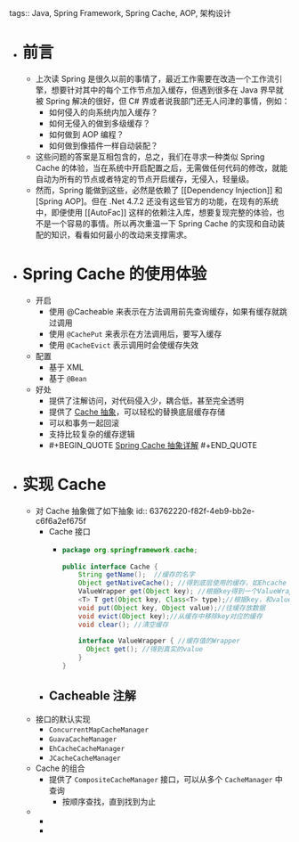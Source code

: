 tags:: Java, Spring Framework, Spring Cache, AOP, 架构设计

- # 前言
	- 上次读 Spring 是很久以前的事情了，最近工作需要在改造一个工作流引擎，想要针对其中的每个工作节点加入缓存，但遇到很多在 Java 界早就被 Spring 解决的很好，但 C# 界或者说我部门还无人问津的事情，例如：
		- 如何侵入的向系统内加入缓存？
		- 如何无侵入的做到多级缓存？
		- 如何做到 AOP 编程？
		- 如何做到像插件一样自动装配？
	- 这些问题的答案是互相包含的，总之，我们在寻求一种类似 Spring Cache 的体验，当在系统中开启配置之后，无需做任何代码的修改，就能自动为所有的节点或者特定的节点开启缓存，无侵入，轻量级。
	- 然而，Spring 能做到这些，必然是依赖了 [[Dependency Injection]] 和 [Spring AOP]。但在 .Net 4.7.2 还没有这些官方的功能，在现有的系统中，即便使用 [[AutoFac]] 这样的依赖注入库，想要复现完整的体验，也不是一个容易的事情。所以再次重温一下 Spring Cache 的实现和自动装配的知识，看看如何最小的改动来支撑需求。
- # Spring Cache 的使用体验
	- 开启
		- 使用 @Cacheable 来表示在方法调用前先查询缓存，如果有缓存就跳过调用
		- 使用 `@CachePut` 来表示在方法调用后，要写入缓存
		- 使用 `@CacheEvict` 表示调用时会使缓存失效
	- 配置
		- 基于 XML
		- 基于 `@Bean`
	- 好处
		- 提供了注解访问，对代码侵入少，耦合低，甚至完全透明
		- 提供了 [Cache 抽象](((63762220-f82f-4eb9-bb2e-c6f6a2ef675f)))，可以轻松的替换底层缓存存储
		- 可以和事务一起回滚
		- 支持比较复杂的缓存逻辑
		- #+BEGIN_QUOTE
		  [Spring Cache 抽象详解](https://www.pudn.com/news/62615bc10e75e42012407a76.html)
		  #+END_QUOTE
- # 实现 Cache
	- 对 Cache 抽象做了如下抽象
	  id:: 63762220-f82f-4eb9-bb2e-c6f6a2ef675f
		- Cache 接口
			- ``` java
			  package org.springframework.cache;  
			    
			  public interface Cache {  
			      String getName();  //缓存的名字  
			      Object getNativeCache(); //得到底层使用的缓存，如Ehcache  
			      ValueWrapper get(Object key); //根据key得到一个ValueWrapper，然后调用其get方法获取值  
			      <T> T get(Object key, Class<T> type);//根据key，和value的类型直接获取value  
			      void put(Object key, Object value);//往缓存放数据  
			      void evict(Object key);//从缓存中移除key对应的缓存  
			      void clear(); //清空缓存  
			    
			      interface ValueWrapper { //缓存值的Wrapper  
			        Object get(); //得到真实的value  
			      }
			  }  
			  ```
		- Cacheable 注解
			-
	- 接口的默认实现
		- `ConcurrentMapCacheManager`
		- `GuavaCacheManager`
		- `EhCacheCacheManager`
		- `JCacheCacheManager`
	- Cache 的组合
		- 提供了 `CompositeCacheManager` 接口，可以从多个 `CacheManager` 中查询
			- 按顺序查找，直到找到为止
	-
		-
		-